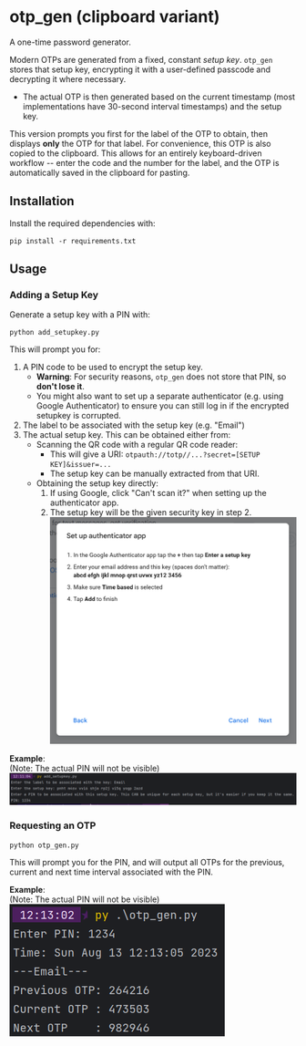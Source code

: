 # otp_gen (clipboard variant)

A one-time password generator.

Modern OTPs are generated from a fixed, constant *setup key*. `otp_gen` stores that setup key, encrypting it with a user-defined passcode and decrypting it where necessary.
- The actual OTP is then generated based on the current timestamp (most implementations have 30-second interval timestamps) and the setup key.

This version prompts you first for the label of the OTP to obtain, then displays **only** the OTP for that label. 
For convenience, this OTP is also copied to the clipboard. This allows for an entirely keyboard-driven workflow -- enter the code and the number for the label, and the OTP is automatically saved in the clipboard for pasting.

## Installation
Install the required dependencies with:
```commandline
pip install -r requirements.txt
```

## Usage

### Adding a Setup Key
Generate a setup key with a PIN with:
```commandline
python add_setupkey.py
```

This will prompt you for:
1. A PIN code to be used to encrypt the setup key.
   - **Warning**: For security reasons, `otp_gen` does not store that PIN, so **don't lose it**. 
   - You might also want to set up a separate authenticator (e.g. using Google Authenticator) to ensure you can still log in if the encrypted setupkey is corrupted.
2. The label to be associated with the setup key (e.g. "Email")
3. The actual setup key. This can be obtained either from:
    - Scanning the QR code with a regular QR code reader:
      - This will give a URI: `otpauth://totp//...?secret=[SETUP KEY]&issuer=...`
      - The setup key can be manually extracted from that URI.
    - Obtaining the setup key directly:
      1. If using Google, click "Can't scan it?" when setting up the authenticator app.
      2. The setup key will be the given security key in step 2.
        ![Google Auth Example](google_auth_example.png)

**Example**:    
(Note: The actual PIN will not be visible)    
![add_setupkey Example](add_setupkey_example.png)

### Requesting an OTP
```commandline
python otp_gen.py
```

This will prompt you for the PIN, and will output all OTPs for the previous, current and next time interval associated with the PIN.

**Example**:    
(Note: The actual PIN will not be visible)    
![otp_gen Example](otp_gen_example.png)